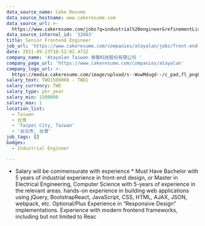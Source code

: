 ```yaml
---
data_source_name: Cake Resume
data_source_hostname: www.cakeresume.com
data_source_url: >-
  https://www.cakeresume.com/jobs?q=industrial%20engineer&refinementList%5Blang_name%5D%5B0%5D=English&refinementList%5Bsalary_type%5D=per_year
data_source_internal_id: '32663'
title: Senior Frontend Engineer
job_url: 'https://www.cakeresume.com/companies/atayalan/jobs/front-end-engineer-943b9f'
date: 2021-09-23T10:52:02.473Z
company_name: 'Atayalan Taiwan 泰雅科技股份有限公司 '
company_page_url: 'https://www.cakeresume.com/companies/atayalan'
company_logo_url: >-
  https://media.cakeresume.com/image/upload/s--WuwMdugd--/c_pad,fl_png8,h_200,w_200/v1642146921/rwrgmsjwfqdnfyzzjnkc.png
salary_text: TWD1500000 - TWD1
salary_currency: TWD
salary_type: per_year
salary_min: 1500000
salary_max: 1
location_list:
  - Taiwan
  - 台灣
  - 'Taipei City, Taiwan'
  - '台北市, 台灣'
job_tags: []
badges:
  - Industrial Engineer

---
```


* Salary will be commensurate with experience * Must Have Bachelor with 5 years of industrial experience in front-end design, or Master in Electrical Engineering, Computer Science with 5-years of experience in the relevant areas. hands-on experience in building web applications using jQuery, BootstrapReact, JavaScript, CSS, HTML, AJAX, JSON, webpack, etc. Optional/Plus Experience in “Responsive Design” implementations. Experience with modern frontend frameworks, including but not limited to Reac